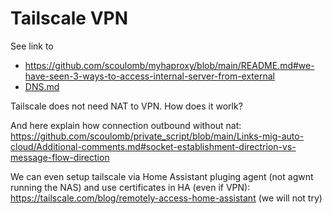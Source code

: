 # Tailscale VPN

See link to
- https://github.com/scoulomb/myhaproxy/blob/main/README.md#we-have-seen-3-ways-to-access-internal-server-from-external
- [DNS.md](./DNS.md#secure-connection-via-vpn)

Tailscale does not need NAT to VPN. How does it worlk?
[](./media/Tailscale/How%20Tailscale%20works.pdf)
[](./media/Tailscale/How%20NAT%20traversal%20works.pdf)


And here explain how connection outbound without nat:
https://github.com/scoulomb/private_script/blob/main/Links-mig-auto-cloud/Additional-comments.md#socket-establishment-directrion-vs-message-flow-direction


We can even setup tailscale via Home Assistant pluging agent (not agwnt running the NAS) and use certificates in HA (even if VPN): https://tailscale.com/blog/remotely-access-home-assistant  (we will not try) 



